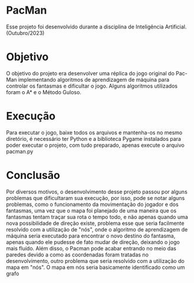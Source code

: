# PacMan

Esse projeto foi desenvolvido durante a disciplina de Inteligência Artificial. (Outubro/2023)

# Objetivo

O objetivo do projeto era desenvolver uma réplica do jogo original do Pac-Man implementando algoritmos de aprendizagem de máquina para controlar os fantasmas e dificultar o jogo. Alguns algoritmos utilizados foram o A* e o Método Guloso.

# Execução

Para executar o jogo, baixe todos os arquivos e mantenha-os no mesmo diretório, é necessário ter Python e a biblioteca Pygame instalados para poder executar o projeto, com tudo preparado, apenas execute o arquivo pacman.py

# Conclusão

Por diversos motivos, o desenvolvimento desse projeto passou por alguns problemas que dificultaram sua execução, por isso, pode se notar alguns problemas, como o funcionamento da movimentação do jogador e dos fantasmas, uma vez que o mapa foi planejado de uma maneira que os fantasmas tentam traçar sua rota o tempo todo, e não apenas quando uma nova possibilidade de direção existe, problema esse que seria facilmente resolvido com a utilização de "nós", onde o algoritmo de aprendizagem de máquina seria executado para encontrar o novo destino do fantasma, apenas quando ele pudesse de fato mudar de direção, deixando o jogo mais fluído. Além disso, o Pacman pode acabar entrando no meio das paredes devido a como as coordenadas foram tratadas no desenvolvimento, outro problema que seria resolvido com a utilização do mapa em "nós". O mapa em nós seria basicamente identificado como um grafo
